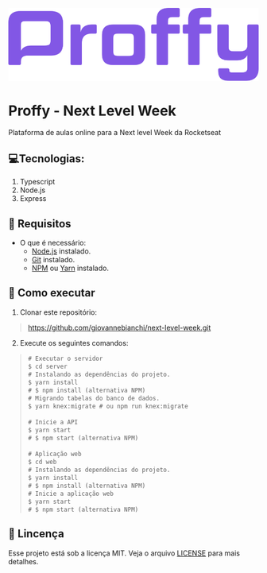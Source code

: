 ![Logo of the project](https://raw.githubusercontent.com/giovannebianchi/next-level-week/master/web/src/assets/images/alt-logo.svg)

# Proffy - Next Level Week
Plataforma de aulas online para a Next level Week da Rocketseat

## 💻Tecnologias:
1. Typescript
2. Node.js
3. Express

## 📝 Requisitos
- O que é necessário:
  - [Node.js](https://nodejs.org/en/) instalado.
  - [Git](https://git-scm.com) instalado.
  - [NPM](https://www.npmjs.com) ou [Yarn](https://yarnpkg.com) instalado.

## 🚀 Como executar
1. Clonar este repositório:
> https://github.com/giovannebianchi/next-level-week.git
2. Execute os seguintes comandos:
>     # Executar o servidor
>     $ cd server
>     # Instalando as dependências do projeto.
>     $ yarn install
>     # $ npm install (alternativa NPM)
>     # Migrando tabelas do banco de dados.
>     $ yarn knex:migrate # ou npm run knex:migrate
>
>     # Inicie a API
>     $ yarn start
>     # $ npm start (alternativa NPM)
>
>     # Aplicação web
>     $ cd web
>     # Instalando as dependências do projeto.
>     $ yarn install
>     # $ npm install (alternativa NPM)
>     # Inicie a aplicação web
>     $ yarn start
>     # $ npm start (alternativa NPM)

## 📝 Lincença
Esse projeto está sob a licença MIT. Veja o arquivo [LICENSE](https://github.com/giovannebianchi/next-level-week/blob/master/LICENSE) para mais detalhes.
